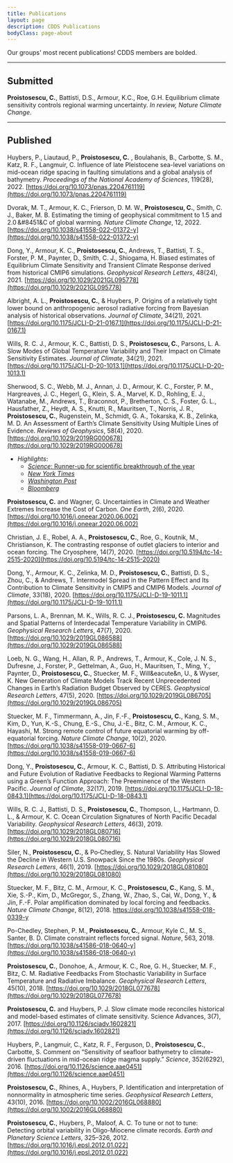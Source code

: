 ```yaml
---
title: Publications
layout: page
description: CDDS Publications
bodyClass: page-about
---
```


Our groups' most recent publications! CDDS members are bolded.

---

## Submitted

**Proistosescu, C.**, Battisti, D.S., Armour, K.C., Roe, G.H. Equilibrium climate sensitivity controls regional warming uncertainty. _In review, Nature Climate Change_.

---

## Published

Huybers, P., Liautaud, P., **Proistosescu, C.** , Boulahanis, B.,  Carbotte, S. M., Katz, R. F., Langmuir, C. Influence of late Pleistocene sea-level variations on mid-ocean ridge spacing in faulting simulations and a global analysis of bathymetry. _Proceedings of the National Academy of Sciences_, 119(28), 2022. [https://doi.org/10.1073/pnas.2204761119](https://doi.org/10.1073/pnas.2204761119)

Dvorak, M. T., Armour, K. C., Frierson, D. M. W., **Proistosescu, C.**, Smith, C. J., Baker, M. B. Estimating the timing of geophysical commitment
to 1.5 and 2.0 &#8451&C of global warming. _Nature Climate Change_, 12, 2022. [https://doi.org/10.1038/s41558-022-01372-y](https://doi.org/10.1038/s41558-022-01372-y)

Dong, Y., Armour, K. C., **Proistosescu, C.**, Andrews, T.,  Battisti, T. S., Forster, P. M.,  Paynter, D., Smith, C. J., Shiogama, H. Biased estimates of Equilibrium Climate Sensitivity and Transient Climate Response derived from historical CMIP6 simulations. _Geophysical Research Letters_, 48(24), 2021. [https://doi.org/10.1029/2021GL095778](https://doi.org/10.1029/2021GL095778)

Albright, A. L., **Proistosescu, C.**, & Huybers, P. Origins of a relatively tight lower bound on anthropogenic aerosol radiative forcing from Bayesian analysis of historical observations. _Journal of Climate_, 34(21), 2021. [https://doi.org/10.1175/JCLI-D-21-0167.1](https://doi.org/10.1175/JCLI-D-21-0167.1)

Wills, R. C. J., Armour, K. C., Battisti, D. S., **Proistosescu, C.**, Parsons, L. A. Slow Modes of Global Temperature Variability and Their Impact on Climate Sensitivity Estimates. _Journal of Climate_, 34(21), 2021. [https://doi.org/10.1175/JCLI-D-20-1013.1](https://doi.org/10.1175/JCLI-D-20-1013.1)

Sherwood, S. C., Webb, M. J., Annan, J. D., Armour, K. C., Forster, P. M., Hargreaves, J. C., Hegerl, G., Klein, S. A., Marvel, K. D., Rohling, E. J., Watanabe, M., Andrews, T., Braconnot, P., Bretherton, C. S., Foster, G. L., Hausfather, Z., Heydt, A. S., Knutti, R., Mauritsen, T., Norris, J. R., **Proistosescu, C.**, Rugenstein, M., Schmidt, G. A., Tokarska, K. B., Zelinka, M. D. An Assessment of Earth’s Climate Sensitivity Using Multiple Lines of Evidence. _Reviews of Geophysics_, 58(4), 2020. [https://doi.org/10.1029/2019RG000678](https://doi.org/10.1029/2019RG000678)
  - *Highlights*:
    - [_Science_: Runner-up for scientific breakthrough of the year](https://vis.sciencemag.org/breakthrough2020/?fbclid=IwAR14NkcdbpHrvuAhiQ837EP867NM9v8K3ZKMKfQSiRaNL1y7Xi6ZzP242-Q#/finalists/global-warming-forecasts-sharpen)
    - [_New York Times_](https://www.facebook.com/flx/warn/?u=https%3A%2F%2Fwww.nytimes.com%2F2020%2F07%2F22%2Fclimate%2Fglobal-warming-temperature-range.html%3Ffbclid%3DIwAR3zqGj6J0uamtvEIy9SC1H7bbMAgMJDnnkmu8HCJixDTkR-Ep7xPIPhumA&h=AT1l4_7Xa4Bp5wswZn6EtjumjnMPyBPAyJ4sEQ9LieJKLFzU2dKjD-QB3j7_TfRuq9q7vTSnjX3vIeN28y2LCHBSnBxxID_6vUilYHeKQ_JV_WnDxHxsNEjZxs9BNzPcxeG2Uz_k0wC61Sur9rTc7EYlrtvvP0gR4Vzz-X7c37P7D3izjc-95zyklZRBS4W2ekrxAmmICYjzN84zZuBTabxBPZOSExbZ8s-b2VxNfyywew)
    - [_Washington Post_](https://www.facebook.com/flx/warn/?u=https%3A%2F%2Fwww.washingtonpost.com%2Fweather%2F2020%2F07%2F22%2Fclimate-sensitivity-co2%2F%3Ffbclid%3DIwAR1Oz_NZTc6vhThE4l_6EYwxRo9eQA9aJrpUeCtuAr0Id4HSmvHz2m6m3aw&h=AT18dtWjgzNGPo9noijphqawptxPTMQz9t__6e9kyvcoXn25HbroZRTC8JXzGK5mYrotdS5VUFjGkzUdakIJzxR98dLOEVkSFHRLm5ububkVEtyoHLpKFB2aEIzFzezTApOQbwZXHKWBW1P2KtOi5bVcAz49vd2UhDOAJUL5-je3-XSD7OsTQAAFv6XC2u-5meZTuTfUDqQSwx_ee_cOs7LLIf21RWedCTIVxuSv8H1ang)
    - [_Bloomberg_](https://www.bloomberg.com/news/articles/2020-07-22/top-scientists-just-ruled-out-best-case-global-warming-scenarios?leadSource=uverify%20wall)

**Proistosescu, C.** and Wagner, G. Uncertainties in Climate and Weather Extremes Increase the Cost of Carbon. _One Earth_, 2(6), 2020. [https://doi.org/10.1016/j.oneear.2020.06.002](https://doi.org/10.1016/j.oneear.2020.06.002)

Christian, J. E., Robel, A. A., **Proistosescu, C.**, Roe, G., Koutnik, M., Christianson, K. The contrasting response of outlet glaciers to interior and ocean forcing. The Cryosphere, 14(7), 2020. [https://doi.org/10.5194/tc-14-2515-2020](https://doi.org/10.5194/tc-14-2515-2020)

Dong, Y., Armour, K. C., Zelinka, M. D., **Proistosescu, C.**, Battisti, D. S., Zhou, C., & Andrews, T. Intermodel Spread in the Pattern Effect and Its Contribution to Climate Sensitivity in CMIP5 and CMIP6 Models. _Journal of Climate_, 33(18), 2020. [https://doi.org/10.1175/JCLI-D-19-1011.1](https://doi.org/10.1175/JCLI-D-19-1011.1)

Parsons, L. A., Brennan, M. K., Wills, R. C. J., **Proistosescu, C.** Magnitudes and Spatial Patterns of Interdecadal Temperature Variability in CMIP6. _Geophysical Research Letters_, 47(7), 2020. [https://doi.org/10.1029/2019GL086588](https://doi.org/10.1029/2019GL086588)

Loeb, N. G., Wang, H., Allan, R. P., Andrews, T., Armour, K., Cole, J. N. S., Dufresne, J., Forster, P., Gettelman, A., Guo, H., Mauritsen, T., Ming, Y., Paynter, D., **Proistosescu, C.**, Stuecker, M. F., Will&eacute&n, U., & Wyser, K. New Generation of Climate Models Track Recent Unprecedented Changes in Earth’s Radiation Budget Observed by CERES. _Geophysical Research Letters_, 47(5), 2020. [https://doi.org/10.1029/2019GL086705](https://doi.org/10.1029/2019GL086705)

Stuecker, M. F., Timmermann, A., Jin, F.-F., **Proistosescu, C.**, Kang, S. M., Kim, D., Yun, K.-S., Chung, E.-S., Chu, J.-E., Bitz, C. M., Armour, K. C., Hayashi, M. Strong remote control of future equatorial warming by off-equatorial forcing. _Nature Climate Change_, 10(2), 2020. [https://doi.org/10.1038/s41558-019-0667-6](https://doi.org/10.1038/s41558-019-0667-6)

Dong, Y., **Proistosescu, C.**, Armour, K. C., Battisti, D. S. Attributing Historical and Future Evolution of Radiative Feedbacks to Regional Warming Patterns using a Green’s Function Approach: The Preeminence of the Western Pacific. _Journal of Climate_, 32(17), 2019. [https://doi.org/10.1175/JCLI-D-18-0843.1](https://doi.org/10.1175/JCLI-D-18-0843.1)

Wills, R. C. J., Battisti, D. S., **Proistosescu, C.**, Thompson, L., Hartmann, D. L., & Armour, K. C. Ocean Circulation Signatures of North Pacific Decadal Variability. _Geophysical Research Letters_, 46(3), 2019. [https://doi.org/10.1029/2018GL080716](https://doi.org/10.1029/2018GL080716)

Siler, N., **Proistosescu, C.**, & Po‐Chedley, S. Natural Variability Has Slowed the Decline in Western U.S. Snowpack Since the 1980s. _Geophysical Research Letters_, 46(1), 2019. [https://doi.org/10.1029/2018GL081080](https://doi.org/10.1029/2018GL081080)

Stuecker, M. F., Bitz, C. M., Armour, K. C., **Proistosescu, C.**, Kang, S. M., Xie, S.-P., Kim, D., McGregor, S., Zhang, W., Zhao, S., Cai, W., Dong, Y., & Jin, F.-F. Polar amplification dominated by local forcing and feedbacks. _Nature Climate Change_, 8(12), 2018. [https://doi.org/10.1038/s41558-018-0339-y ](https://doi.org/10.1038/s41558-018-0339-y)

Po-Chedley, Stephen, P. M., **Proistosescu, C.**, Armour, Kyle C., M. S., Santer, B. D. Climate constraint reflects forced signal. _Nature_, 563, 2018. [https://doi.org/10.1038/s41586-018-0640-y](https://doi.org/10.1038/s41586-018-0640-y)

**Proistosescu, C.**, Donohoe, A., Armour, K. C., Roe, G. H., Stuecker, M. F., Bitz, C. M. Radiative Feedbacks From Stochastic Variability in Surface Temperature and Radiative Imbalance. _Geophysical Research Letters_, 45(10), 2018. [https://doi.org/10.1029/2018GL077678](https://doi.org/10.1029/2018GL077678)

**Proistosescu, C.** and Huybers, P. J. Slow climate mode reconciles historical and model-based estimates of climate sensitivity. Science Advances, 3(7), 2017. [https://doi.org/10.1126/sciadv.1602821](https://doi.org/10.1126/sciadv.1602821)

Huybers, P., Langmuir, C., Katz, R. F., Ferguson, D., **Proistosescu, C.**, Carbotte, S. Comment on “Sensitivity of seafloor bathymetry to climate-driven fluctuations in mid-ocean ridge magma supply.” _Science_, 352(6292), 2016. [https://doi.org/10.1126/science.aae0451](https://doi.org/10.1126/science.aae0451)

**Proistosescu, C.**, Rhines, A., Huybers, P. Identification and interpretation of nonnormality in atmospheric time series. _Geophysical Research Letters_, 43(10), 2016. [https://doi.org/10.1002/2016GL068880](https://doi.org/10.1002/2016GL068880)

**Proistosescu, C.**, Huybers, P., Maloof, A. C. To tune or not to tune: Detecting orbital variability in Oligo-Miocene climate records. _Earth and Planetary Science Letters_, 325–326, 2012. [https://doi.org/10.1016/j.epsl.2012.01.022](https://doi.org/10.1016/j.epsl.2012.01.022)
